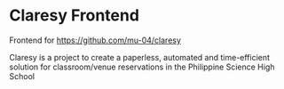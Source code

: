 # Claresy Frontend

Frontend for https://github.com/mu-04/claresy

Claresy is a project to create a paperless, automated and time-efficient solution for classroom/venue reservations in the Philippine Science High School
